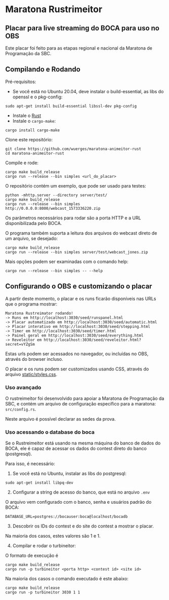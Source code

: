 #  Maratona Rustrimeitor
## Placar para live streaming do BOCA para uso no OBS

Este placar foi feito para as etapas regional e nacional da Maratona de Programação da SBC.

## Compilando e Rodando

Pré-requisitos:

- Se você está no Ubuntu 20.04, deve instalar o build-essential, as libs do openssl e o pkg-config:

```
sudo apt-get install build-essential libssl-dev pkg-config
```

- Instale o [Rust](https://www.rust-lang.org/pt-BR/tools/install)
- Instale o `cargo-make`: 

```
cargo install cargo-make
```

Clone este repositório:

```
git clone https://github.com/wuerges/maratona-animeitor-rust
cd maratona-animeitor-rust
```

Compile e rode:

```
cargo make build_release
cargo run --release --bin simples <url_do_placar>
```

O repositório contém um exemplo, que pode ser usado para testes:

```
python -mhttp.server --directory server/test/
cargo make build_release
cargo run --release --bin simples http://0.0.0.0:8000/webcast_1573336220.zip

```

Os parâmetros necessários para rodar são a porta HTTP e a URL disponibilizada pelo BOCA.

O programa também suporta a leitura dos arquivos do webcast direto de um arquivo, se desejado:

```
cargo make build_release 
cargo run --release --bin simples server/test/webcast_jones.zip
```

Mais opções podem ser examinadas com o comando help:

```
cargo run --release --bin simples -- --help
```


## Configurando o OBS e customizando o placar

A partir deste momento, o placar e os runs ficarão disponíveis nas URLs que o programa mostrar:

```
Maratona Rustreimator rodando!
-> Runs em http://localhost:3030/seed/runspanel.html
-> Placar automatizado em http://localhost:3030/seed/automatic.html
-> Placar interativo em http://localhost:3030/seed/stepping.html
-> Timer em http://localhost:3030/seed/timer.html
-> Painel geral em http://localhost:3030/seed/everything.html
-> Reveleitor em http://localhost:3030/seed/reveleitor.html?secret=vYZgSm
```

Estas urls podem ser acessados no navegador, ou incluídas no OBS, através do browser incluso.

O placar e os runs podem ser customizados usando CSS, através do arquivo [static/styles.css](server/static/styles.css). 





### Uso avançado

O rustreimeitor foi desenvolvido para apoiar a Maratona de Programação da SBC, 
e contém um arquivo de configuração específico para a maratona: `src/config.rs`.

Neste arquivo é possível declarar as sedes da prova.


### Uso acessando o database do boca

Se o Rustreimeitor está usando na mesma máquina do banco de dados do BOCA,
ele é capaz de acessar os dados do contest direto do banco (postgresql).

Para isso, é necessário:

1. Se você está no Ubuntu, instalar as libs do postgresql:

```
sudo apt-get install libpq-dev
```

2. Configurar a string de acesso do banco, que está no arquivo `.env`

O arquivo vem configurado com o banco, senha e usuários padrão do BOCA:

```
DATABASE_URL=postgres://bocauser:boca@localhost/bocadb
```

3. Descobrir os IDs do contest e do site do contest a mostrar o placar.

Na maioria dos casos, estes valores são 1 e 1.

4. Compilar e rodar o turbineitor:

O formato de execução é

```
cargo make build_release
cargo run -p turbineitor <porta http> <contest id> <site id>
```

Na maioria dos casos o comando executado é este abaixo:

```
cargo make build_release
cargo run -p turbineitor 3030 1 1
```
